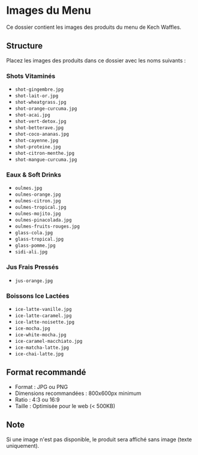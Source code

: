 # Images du Menu

Ce dossier contient les images des produits du menu de Kech Waffles.

## Structure

Placez les images des produits dans ce dossier avec les noms suivants :

### Shots Vitaminés
- `shot-gingembre.jpg`
- `shot-lait-or.jpg`
- `shot-wheatgrass.jpg`
- `shot-orange-curcuma.jpg`
- `shot-acai.jpg`
- `shot-vert-detox.jpg`
- `shot-betterave.jpg`
- `shot-coco-ananas.jpg`
- `shot-cayenne.jpg`
- `shot-proteine.jpg`
- `shot-citron-menthe.jpg`
- `shot-mangue-curcuma.jpg`

### Eaux & Soft Drinks
- `oulmes.jpg`
- `oulmes-orange.jpg`
- `oulmes-citron.jpg`
- `oulmes-tropical.jpg`
- `oulmes-mojito.jpg`
- `oulmes-pinacolada.jpg`
- `oulmes-fruits-rouges.jpg`
- `glass-cola.jpg`
- `glass-tropical.jpg`
- `glass-pomme.jpg`
- `sidi-ali.jpg`

### Jus Frais Pressés
- `jus-orange.jpg`

### Boissons Ice Lactées
- `ice-latte-vanille.jpg`
- `ice-latte-caramel.jpg`
- `ice-latte-noisette.jpg`
- `ice-mocha.jpg`
- `ice-white-mocha.jpg`
- `ice-caramel-macchiato.jpg`
- `ice-matcha-latte.jpg`
- `ice-chai-latte.jpg`

## Format recommandé

- Format : JPG ou PNG
- Dimensions recommandées : 800x600px minimum
- Ratio : 4:3 ou 16:9
- Taille : Optimisée pour le web (< 500KB)

## Note

Si une image n'est pas disponible, le produit sera affiché sans image (texte uniquement).
